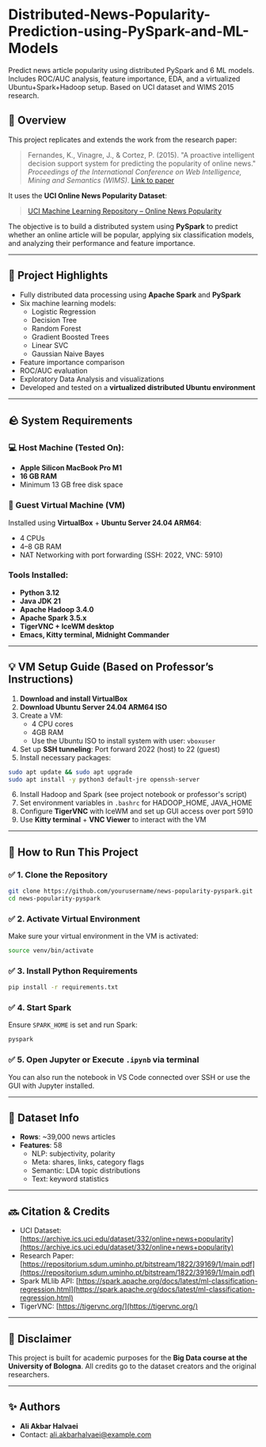 # Distributed-News-Popularity-Prediction-using-PySpark-and-ML-Models
Predict news article popularity using distributed PySpark and 6 ML models. Includes ROC/AUC analysis, feature importance, EDA, and a virtualized Ubuntu+Spark+Hadoop setup. Based on UCI dataset and WIMS 2015 research.


## 🔎 Overview

This project replicates and extends the work from the research paper:

> Fernandes, K., Vinagre, J., & Cortez, P. (2015). "A proactive intelligent decision support system for predicting the popularity of online news." *Proceedings of the International Conference on Web Intelligence, Mining and Semantics (WIMS)*. [Link to paper](https://repositorium.sdum.uminho.pt/bitstream/1822/39169/1/main.pdf)

It uses the **UCI Online News Popularity Dataset**:

> [UCI Machine Learning Repository – Online News Popularity](https://archive.ics.uci.edu/dataset/332/online+news+popularity)

The objective is to build a distributed system using **PySpark** to predict whether an online article will be popular, applying six classification models, and analyzing their performance and feature importance.

---

## 🚀 Project Highlights

- Fully distributed data processing using **Apache Spark** and **PySpark**
- Six machine learning models:
  - Logistic Regression
  - Decision Tree
  - Random Forest
  - Gradient Boosted Trees
  - Linear SVC
  - Gaussian Naive Bayes
- Feature importance comparison
- ROC/AUC evaluation
- Exploratory Data Analysis and visualizations
- Developed and tested on a **virtualized distributed Ubuntu environment**

---

## 🪨 System Requirements

### 💻 Host Machine (Tested On):

- **Apple Silicon MacBook Pro M1**
- **16 GB RAM**
- Minimum 13 GB free disk space

### 🚀 Guest Virtual Machine (VM)

Installed using **VirtualBox** + **Ubuntu Server 24.04 ARM64**:

- 4 CPUs
- 4–8 GB RAM
- NAT Networking with port forwarding (SSH: 2022, VNC: 5910)

### Tools Installed:

- **Python 3.12**
- **Java JDK 21**
- **Apache Hadoop 3.4.0**
- **Apache Spark 3.5.x**
- **TigerVNC + IceWM desktop**
- **Emacs, Kitty terminal, Midnight Commander**

---

## 💡 VM Setup Guide (Based on Professor’s Instructions)

1. **Download and install VirtualBox**
2. **Download Ubuntu Server 24.04 ARM64 ISO**
3. Create a VM:
   - 4 CPU cores
   - 4GB RAM
   - Use the Ubuntu ISO to install system with user: `vboxuser`
4. Set up **SSH tunneling**: Port forward 2022 (host) to 22 (guest)
5. Install necessary packages:

```bash
sudo apt update && sudo apt upgrade
sudo apt install -y python3 default-jre openssh-server
```

6. Install Hadoop and Spark (see project notebook or professor's script)
7. Set environment variables in `.bashrc` for HADOOP\_HOME, JAVA\_HOME
8. Configure **TigerVNC** with IceWM and set up GUI access over port 5910
9. Use **Kitty terminal** + **VNC Viewer** to interact with the VM

---

## 🚜 How to Run This Project

### ✅ 1. Clone the Repository

```bash
git clone https://github.com/yourusername/news-popularity-pyspark.git
cd news-popularity-pyspark
```

### ✅ 2. Activate Virtual Environment

Make sure your virtual environment in the VM is activated:

```bash
source venv/bin/activate
```

### ✅ 3. Install Python Requirements

```bash
pip install -r requirements.txt
```

### ✅ 4. Start Spark

Ensure `SPARK_HOME` is set and run Spark:

```bash
pyspark
```

### ✅ 5. Open Jupyter or Execute `.ipynb` via terminal

You can also run the notebook in VS Code connected over SSH or use the GUI with Jupyter installed.

---

## 🔹 Dataset Info

- **Rows**: \~39,000 news articles
- **Features**: 58
  - NLP: subjectivity, polarity
  - Meta: shares, links, category flags
  - Semantic: LDA topic distributions
  - Text: keyword statistics

---

## 🔜 Citation & Credits

- UCI Dataset: [https://archive.ics.uci.edu/dataset/332/online+news+popularity](https://archive.ics.uci.edu/dataset/332/online+news+popularity)
- Research Paper: [https://repositorium.sdum.uminho.pt/bitstream/1822/39169/1/main.pdf](https://repositorium.sdum.uminho.pt/bitstream/1822/39169/1/main.pdf)
- Spark MLlib API: [https://spark.apache.org/docs/latest/ml-classification-regression.html](https://spark.apache.org/docs/latest/ml-classification-regression.html)
- TigerVNC: [https://tigervnc.org/](https://tigervnc.org/)

---

## 🚩 Disclaimer

This project is built for academic purposes for the **Big Data course at the University of Bologna**. All credits go to the dataset creators and the original researchers.

---

## ✨ Authors

- **Ali Akbar Halvaei**
- Contact: [ali.akbarhalvaei@example.com](mailto\:ali.akbarhalvaei@example.com)

